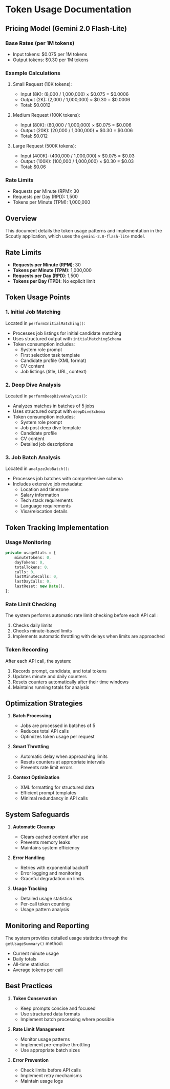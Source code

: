# Token Usage Documentation

## Pricing Model (Gemini 2.0 Flash-Lite)

### Base Rates (per 1M tokens)

- Input tokens: $0.075 per 1M tokens
- Output tokens: $0.30 per 1M tokens

### Example Calculations

1. Small Request (10K tokens):

   - Input (8K): (8,000 / 1,000,000) × $0.075 = $0.0006
   - Output (2K): (2,000 / 1,000,000) × $0.30 = $0.0006
   - Total: $0.0012

2. Medium Request (100K tokens):

   - Input (80K): (80,000 / 1,000,000) × $0.075 = $0.006
   - Output (20K): (20,000 / 1,000,000) × $0.30 = $0.006
   - Total: $0.012

3. Large Request (500K tokens):
   - Input (400K): (400,000 / 1,000,000) × $0.075 = $0.03
   - Output (100K): (100,000 / 1,000,000) × $0.30 = $0.03
   - Total: $0.06

### Rate Limits

- Requests per Minute (RPM): 30
- Requests per Day (RPD): 1,500
- Tokens per Minute (TPM): 1,000,000

## Overview

This document details the token usage patterns and implementation in the Scoutly application, which uses the `gemini-2.0-flash-lite` model.

## Rate Limits

- **Requests per Minute (RPM)**: 30
- **Tokens per Minute (TPM)**: 1,000,000
- **Requests per Day (RPD)**: 1,500
- **Tokens per Day (TPD)**: No explicit limit

## Token Usage Points

### 1. Initial Job Matching

Located in `performInitialMatching()`:

- Processes job listings for initial candidate matching
- Uses structured output with `initialMatchingSchema`
- Token consumption includes:
  - System role prompt
  - First selection task template
  - Candidate profile (XML format)
  - CV content
  - Job listings (title, URL, context)

### 2. Deep Dive Analysis

Located in `performDeepDiveAnalysis()`:

- Analyzes matches in batches of 5 jobs
- Uses structured output with `deepDiveSchema`
- Token consumption includes:
  - System role prompt
  - Job post deep dive template
  - Candidate profile
  - CV content
  - Detailed job descriptions

### 3. Job Batch Analysis

Located in `analyzeJobBatch()`:

- Processes job batches with comprehensive schema
- Includes extensive job metadata:
  - Location and timezone
  - Salary information
  - Tech stack requirements
  - Language requirements
  - Visa/relocation details

## Token Tracking Implementation

### Usage Monitoring

```typescript
private usageStats = {
    minuteTokens: 0,
    dayTokens: 0,
    totalTokens: 0,
    calls: 0,
    lastMinuteCalls: 0,
    lastDayCalls: 0,
    lastReset: new Date(),
};
```

### Rate Limit Checking

The system performs automatic rate limit checking before each API call:

1. Checks daily limits
2. Checks minute-based limits
3. Implements automatic throttling with delays when limits are approached

### Token Recording

After each API call, the system:

1. Records prompt, candidate, and total tokens
2. Updates minute and daily counters
3. Resets counters automatically after their time windows
4. Maintains running totals for analysis

## Optimization Strategies

1. **Batch Processing**

   - Jobs are processed in batches of 5
   - Reduces total API calls
   - Optimizes token usage per request

2. **Smart Throttling**

   - Automatic delay when approaching limits
   - Resets counters at appropriate intervals
   - Prevents rate limit errors

3. **Context Optimization**
   - XML formatting for structured data
   - Efficient prompt templates
   - Minimal redundancy in API calls

## System Safeguards

1. **Automatic Cleanup**

   - Clears cached content after use
   - Prevents memory leaks
   - Maintains system efficiency

2. **Error Handling**

   - Retries with exponential backoff
   - Error logging and monitoring
   - Graceful degradation on limits

3. **Usage Tracking**
   - Detailed usage statistics
   - Per-call token counting
   - Usage pattern analysis

## Monitoring and Reporting

The system provides detailed usage statistics through the `getUsageSummary()` method:

- Current minute usage
- Daily totals
- All-time statistics
- Average tokens per call

## Best Practices

1. **Token Conservation**

   - Keep prompts concise and focused
   - Use structured data formats
   - Implement batch processing where possible

2. **Rate Limit Management**

   - Monitor usage patterns
   - Implement pre-emptive throttling
   - Use appropriate batch sizes

3. **Error Prevention**
   - Check limits before API calls
   - Implement retry mechanisms
   - Maintain usage logs
